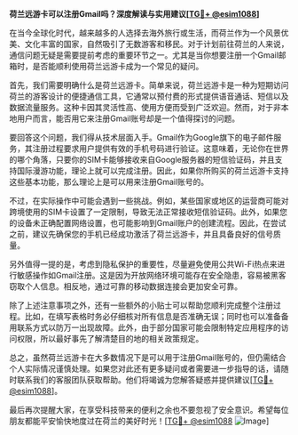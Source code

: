 **荷兰远游卡可以注册Gmail吗？深度解读与实用建议[[TG💪+ @esim1088](https://t.me/s/esim1088)]**

在当今全球化时代，越来越多的人选择去海外旅行或生活，而荷兰作为一个风景优美、文化丰富的国家，自然吸引了无数游客和移民。对于计划前往荷兰的人来说，通信问题无疑是需要提前考虑的重要环节之一。尤其是当你想要注册一个Gmail邮箱时，是否能顺利使用荷兰远游卡成为一个常见的疑问。

首先，我们需要明确什么是荷兰远游卡。简单来说，荷兰远游卡是一种为短期访问荷兰的游客设计的便捷通信工具，它通常以预付费的形式提供语音通话、短信以及数据流量服务。这种卡因其灵活性高、使用方便而受到广泛欢迎。然而，对于非本地用户而言，能否用它来注册Gmail账号却是一个值得探讨的问题。

要回答这个问题，我们得从技术层面入手。Gmail作为Google旗下的电子邮件服务，其注册过程要求用户提供有效的手机号码进行验证。这意味着，无论你在世界的哪个角落，只要你的SIM卡能够接收来自Google服务器的短信验证码，并且支持国际漫游功能，理论上就可以完成注册。因此，如果你所购买的荷兰远游卡支持这些基本功能，那么理论上是可以用来注册Gmail账号的。

不过，在实际操作中可能会遇到一些挑战。例如，某些国家或地区的运营商可能对跨境使用的SIM卡设置了一定限制，导致无法正常接收短信验证码。此外，如果您的设备未正确配置网络设置，也可能影响到Gmail账户的创建流程。因此，在尝试之前，建议先确保您的手机已经成功激活了荷兰远游卡，并且具备良好的信号质量。

另外值得一提的是，考虑到隐私保护的重要性，尽量避免使用公共Wi-Fi热点来进行敏感操作如Gmail注册。这是因为开放网络环境可能存在安全隐患，容易被黑客窃取个人信息。相反地，通过可靠的移动数据连接会更加安全可靠。

除了上述注意事项之外，还有一些额外的小贴士可以帮助您顺利完成整个注册过程。比如，在填写表格时务必仔细核对所有信息是否准确无误；同时也可以准备备用联系方式以防万一出现故障。此外，由于部分国家可能会限制特定应用程序的访问权限，所以最好事先了解清楚目的地的相关政策规定。

总之，虽然荷兰远游卡在大多数情况下是可以用于注册Gmail账号的，但仍需结合个人实际情况谨慎处理。如果您对此还有更多疑问或者需要进一步指导的话，请随时联系我们的客服团队获取帮助。他们将竭诚为您解答疑惑并提供建议[[TG💪+ @esim1088](https://t.me/s/esim1088)]。

最后再次提醒大家，在享受科技带来的便利之余也不要忽视了安全意识。希望每位朋友都能平安愉快地度过在荷兰的美好时光！[[TG💪+ @esim1088](https://t.me/s/esim1088) ![Image](https://i.postimg.cc/4NQfJmqS/Snipaste-2025-05-13-00-14-12.png)]